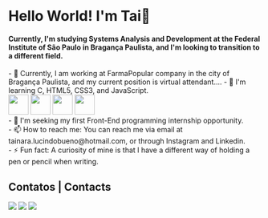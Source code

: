 <!--<h1> Olá, Mundo! Eu sou a Tai👋</h1>  

<h4> Atualmente estou cursando Análise e Desenvolvimento de Sistemas no Instituto Federal de São Paulo em Bragança Paulista, e estou à procura de migrar de área. </h4>

<div>
- 🔭 Atualmente estou trabalhando na empresa FarmaPopular na cidade de Bragança Paulista, meu cargo atual é de atendente virtual. 
- 🌱 Estou aprendendo C, HTML5, CSS3 e JavaScript.
<div>
<img src="https://cdn.jsdelivr.net/gh/devicons/devicon@latest/icons/c/c-original.svg"  width="40" height="40"/>
<img src="https://cdn.jsdelivr.net/gh/devicons/devicon@latest/icons/html5/html5-original.svg" width="40" height="40"/>
<img src="https://cdn.jsdelivr.net/gh/devicons/devicon@latest/icons/css3/css3-original.svg" width="40" height="40"/>
<img src="https://cdn.jsdelivr.net/gh/devicons/devicon@latest/icons/javascript/javascript-original.svg" width="40" height="40"/>
</div>
<!--- 👯 I’m looking to collaborate on ...-->
<!--- 🤔 Estou buscando minha primeira oportunidade de estágio em programação Front-End-->
<!--- 💬 Ask me about ...--><br>
<!--- 📫 How to reach me: Através do email: tainara.lucindobueno@hotmail.com , ou pelas redes Instagram e Linkedin. <br>-->
<!--- 😄 Pronouns: ...
- ⚡ Fun fact: Uma curiosidade minha é que tenho uma forma diferente de segurar a caneta ou lápis para escrever. 
</div>-->

<h1> Hello World! I'm Tai👋</h1>  

<h4> Currently, I'm studying Systems Analysis and Development at the Federal Institute of São Paulo in Bragança Paulista, and I'm looking to transition to a different field.
</h4>
<div>
- 🔭 Currently, I am working at FarmaPopular company in the city of Bragança Paulista, and my current position is virtual attendant....
- 🌱 I'm learning C, HTML5, CSS3, and JavaScript.
<div>
<img src="https://cdn.jsdelivr.net/gh/devicons/devicon@latest/icons/c/c-original.svg"  width="40" height="40"/>
<img src="https://cdn.jsdelivr.net/gh/devicons/devicon@latest/icons/html5/html5-original.svg" width="40" height="40"/>
<img src="https://cdn.jsdelivr.net/gh/devicons/devicon@latest/icons/css3/css3-original.svg" width="40" height="40"/>
<img src="https://cdn.jsdelivr.net/gh/devicons/devicon@latest/icons/javascript/javascript-original.svg" width="40" height="40"/>
</div>
<!--- 👯 I’m looking to collaborate on ...-->
- 🤔 I'm seeking my first Front-End programming internship opportunity.
<!--- 💬 Ask me about ...--><br>
- 📫 How to reach me: You can reach me via email at tainara.lucindobueno@hotmail.com, or through Instagram and Linkedin.<br>
<!--- 😄 Pronouns: ...-->
- ⚡ Fun fact: A curiosity of mine is that I have a different way of holding a pen or pencil when writing.
</div>
  


<!--![Snake animation](https://github.com/tclbueno/tclbueno/blob/output/github-contribution-grid-snake.svg)-->


<h2>Contatos | Contacts </h2>
<!--<a href="https://www.youtube.com/seu-canal-youtube-aqui" target="_blank"><img loading="lazy" src="https://img.shields.io/badge/YouTube-FF0000?style=for-the-badge&logo=youtube&logoColor=white" target="_blank"></a>-->
<a href="https://www.instagram.com/tclbueno/" target="_blank"><img loading="lazy" src="https://img.shields.io/badge/-Instagram-%23E4405F?style=for-the-badge&logo=instagram&logoColor=white" target="_blank"></a>
<!--<a href="https://www.twitch.tv/seu-usuário-aqui" target="_blank"><img loading="lazy" src="https://img.shields.io/badge/Twitch-9146FF?style=for-the-badge&logo=twitch&logoColor=white" target="_blank"></a>-->
<a href = "tainara.lucindobueno@hotmail.com"><img loading="lazy" src="https://img.shields.io/badge/Gmail-D14836?style=for-the-badge&logo=gmail&logoColor=white" target="_blank"></a>
<a href="https://www.linkedin.com/in/tainara-bueno/" target="_blank"><img loading="lazy" src="https://img.shields.io/badge/-LinkedIn-%230077B5?style=for-the-badge&logo=linkedin&logoColor=white" target="_blank"></a>   
</div>



